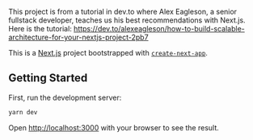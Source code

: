 This project is from a tutorial in dev.to where Alex Eagleson, a senior fullstack developer, teaches us his best recommendations with Next.js. Here is the tutorial: https://dev.to/alexeagleson/how-to-build-scalable-architecture-for-your-nextjs-project-2pb7

This is a [Next.js](https://nextjs.org/) project bootstrapped with [`create-next-app`](https://github.com/vercel/next.js/tree/canary/packages/create-next-app).

## Getting Started

First, run the development server:

```bash
yarn dev
```

Open [http://localhost:3000](http://localhost:3000) with your browser to see the result.
